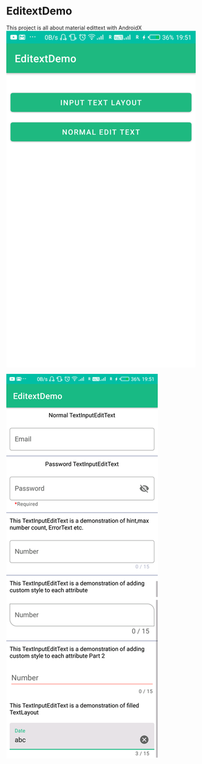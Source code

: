 # EditextDemo
This project is all about material edittext with AndroidX
![alt text](https://github.com/ritx87/EditextDemo/blob/master/Screenshot_20190402-195144.png)

![alt text](https://github.com/ritx87/EditextDemo/blob/master/Screenshot_20190402-195131.png)
